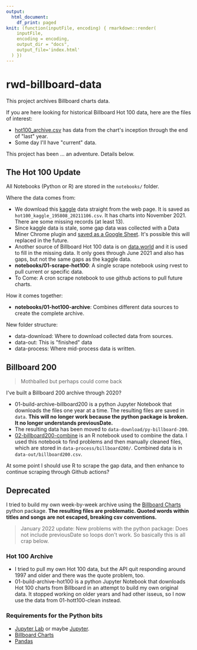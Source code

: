 ```yaml
---
output:
  html_document:
    df_print: paged
knit: (function(inputFile, encoding) { rmarkdown::render(
    inputFile,
    encoding = encoding,
    output_dir = "docs",
    output_file='index.html'
  ) })
---
```


# rwd-billboard-data

This project archives Billboard charts data.

If you are here looking for historical Billboard Hot 100 data, here are the files of interest:

- [hot100_archive.csv](data-out/hot100_archive.csv) has data from the chart's inception through the end of "last" year.
- Some day I'll have "current" data.

This project has been ... an adventure. Details below.

## The Hot 100 Update

All Notebooks (Python or R) are stored in the `notebooks/` folder.

Where the data comes from:

- We download this [kaggle](https://www.kaggle.com/dhruvildave/billboard-the-hot-100-songs) data straight from the web page. It is saved as `hot100_kaggle_195808_20211106.csv`. It has charts into November 2021. There are some missing records (at least 13).
- Since kaggle data is stale, some gap data was collected with a Data Miner Chrome plugin and [saved as a Google Sheet](https://docs.google.com/spreadsheets/d/1in--HfDYfijzQha8PSP4ItaKND9_rzx8pFPVHaZi-hE/edit?usp=sharing). It's possible this will replaced in the future.
- Another source of Billboard Hot 100 data is on  [data.world](https://data.world/kcmillersean/billboard-hot-100-1958-2017) and it is used to fill in the missing data. It only goes through June 2021 and also has gaps, but not the same gaps as the kaggle data.
- **notebooks/01-scrape-hot100**: A single scrape notebook using rvest to pull current or specific data.
- To Come: A cron scrape notebook to use github actions to pull future charts.

How it comes together:

- **notebooks/01-hot100-archive**: Combines different data sources to create the complete archive.

New folder structure:

- data-download: Where to download collected data from sources.
- data-out: This is "finished" data
- data-process: Where mid-process data is written.

## Billboard 200

> Mothballed but perhaps could come back

I've built a Billboard 200 archive through 2020?

-  01-build-archive-billboard200 is a python Jupyter Notebook that downloads the files one year at a time. The resulting files are saved in `data`. **This will no longer work because the python package is broken. It no longer understands previousDate.**
  - The resulting data has been moved to `data-download/py-billboard-200`.
- [02-billboard200-combine](https://utdata.github.io/rwd-billboard-data/02-billboard200-combine.html) is an R notebook used to combine the data. I used this notebook to find problems and then manually cleaned files, which are stored in `data-process/billboard200/`. Combined data is in `data-out/billboard200.csv`.

At some point I should use R to scrape the gap data, and then enhance to continue scraping through Github actions?

## Deprecated

I tried to build my own week-by-week archive using the [Billboard Charts](https://github.com/guoguo12/billboard-charts) python package. **The resulting files are problematic. Quoted words within titles and songs are not escaped, breaking csv conventions.**

> January 2022 update: New problems with the python package: Does not include previousDate so loops don't work. So basically this is all crap below.

### Hot 100 Archive

- I tried to pull my own Hot 100 data, but the API quit responding around 1997 and older and there was the quote problem, too.
- 01-build-archive-hot100 is a python Jupyter Notebook that downloads Hot 100 charts from Billboard in an attempt to build my own original data. It stopped working on older years and had other isseus, so I now use the data from 01-hott100-clean instead.

### Requirements for the Python bits

- [Jupyter Lab](https://jupyterlab.readthedocs.io/en/stable/) or maybe [Jupyter](https://jupyter.org/documentation).
- [Billboard Charts](https://github.com/guoguo12/billboard-charts)
- [Pandas](https://pandas.pydata.org/)
